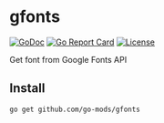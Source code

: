 # gfonts

[![GoDoc](https://godoc.org/github.com/go-mods/gfonts?status.svg)](https://godoc.org/github.com/go-mods/gfonts)
[![Go Report Card](https://goreportcard.com/badge/github.com/go-mods/gfonts)](https://goreportcard.com/report/github.com/go-mods/gfonts)
[![License](https://img.shields.io/badge/License-MIT-blue.svg)](https://github.com/go-mods/convert/blob/master/LICENSE)

Get font from Google Fonts API

## Install

```shell
go get github.com/go-mods/gfonts
```

